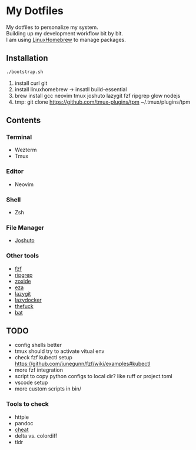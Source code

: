 # My Dotfiles
My dotfiles to personalize my system.<br>
Building up my development workflow bit by bit.<br>
I am using [LinuxHomebrew](https://docs.brew.sh/Homebrew-on-Linux) to manage packages.<br>

## Installation
```bash
./bootstrap.sh
```
1. install curl git
2. install linuxhomebrew -> insatll build-essential
3. brew install gcc neovim tmux joshuto lazygit fzf ripgrep glow nodejs
4. tmp: git clone https://github.com/tmux-plugins/tpm ~/.tmux/plugins/tpm

## Contents
### Terminal<br>
- Wezterm<br>
- Tmux<br>
### Editor<br>
- Neovim<br>
### Shell<br>
- Zsh<br>
### File Manager<br>
- [Joshuto](https://github.com/kamiyaa/joshuto)<br>
### Other tools<br>
- [fzf](https://github.com/junegunn/fzf)<br>
- [ripgrep](https://github.com/BurntSushi/ripgrep)<br>
- [zoxide](https://github.com/ajeetdsouza/zoxide)<br>
- [eza](https://github.com/eza-community/eza)<br>
- [lazygit](https://github.com/jesseduffield/lazygit)<br>
- [lazydocker](https://github.com/jesseduffield/lazydocker)<br>
- [thefuck](https://github.com/nvbn/thefuck)<br>
- [bat](https://github.com/sharkdp/bat)<br>

## TODO
- config shells better
- tmux should try to activate vitual env
- check fzf kubectl setup https://github.com/junegunn/fzf/wiki/examples#kubectl
- more fzf integration
- script to copy python configs to local dir? like ruff or project.toml
- vscode setup
- more custom scripts in bin/

### Tools to check
- httpie
- pandoc
- [cheat](https://github.com/cheat/cheat)
- delta vs. colordiff
- tldr
